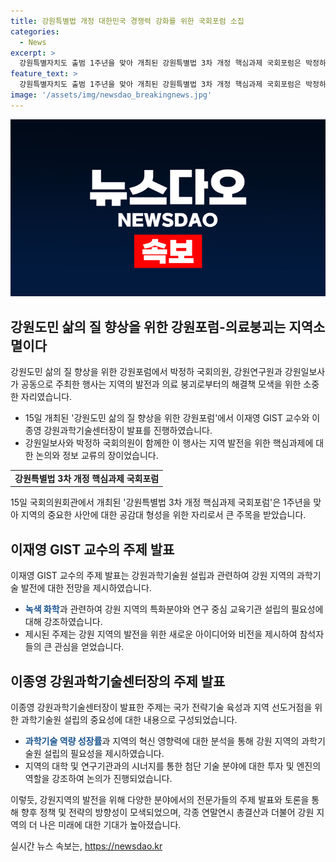 ```yaml
---
title: 강원특별법 개정 대한민국 경쟁력 강화를 위한 국회포럼 소집
categories:
  - News
excerpt: >
  강원특별자치도 출범 1주년을 맞아 개최된 강원특별법 3차 개정 핵심과제 국회포럼은 박정하 국회의원과 강원일보사의 공동 주최로 이재영 GIST 교수와 이종영 강원과학기술센터장이 주제 발표를 했다. 포럼에서는 강원특별자치도의 첨단산업 육성 계획과 과학기술원 설립이 논의되었으며, 강원지역의 과학기술 연구기관 부족과 관련된 이슈도 다뤄졌다. 이에 따라 지역의 과학기술 인프라 강화와 지역균형발전을 위한 추진방향이 제시되었다.  
feature_text: >
  강원특별자치도 출범 1주년을 맞아 개최된 강원특별법 3차 개정 핵심과제 국회포럼은 박정하 국회의원과 강원일보사의 공동 주최로 이재영 GIST 교수와 이종영 강원과학기술센터장이 주제 발표를 했다. 포럼에서는 강원특별자치도의 첨단산업 육성 계획과 과학기술원 설립이 논의되었으며, 강원지역의 과학기술 연구기관 부족과 관련된 이슈도 다뤄졌다. 이에 따라 지역의 과학기술 인프라 강화와 지역균형발전을 위한 추진방향이 제시되었다.  
image: '/assets/img/newsdao_breakingnews.jpg'
---
```


<p><img src="/assets/img/newsdao_breakingnews.jpg" alt="bookingtag 속보" /></p>

<h2 data-ke-size="size26">강원도민 삶의 질 향상을 위한 강원포럼-의료붕괴는 지역소멸이다</h2>

<p data-ke-size="size16">강원도민 삶의 질 향상을 위한 강원포럼에서 박정하 국회의원, 강원연구원과 강원일보사가 공동으로 주최한 행사는 지역의 발전과 의료 붕괴로부터의 해결책 모색을 위한 소중한 자리였습니다.</p>

<ul>
  <li>15일 개최된 '강원도민 삶의 질 향상을 위한 강원포럼'에서 이재영 GIST 교수와 이종영 강원과학기술센터장이 발표를 진행하였습니다.</li>
  <li>강원일보사와 박정하 국회의원이 함께한 이 행사는 지역 발전을 위한 핵심과제에 대한 논의와 정보 교류의 장이었습니다.</li>
</ul>

<table>
  <tbody>
    <tr>
      <td style="text-align: center; height: 17px;"><b>강원특별법 3차 개정 핵심과제 국회포럼</b></td>
    </tr>
  </tbody>
</table>

<p data-ke-size="size16">15일 국회의원회관에서 개최된 '강원특별법 3차 개정 핵심과제 국회포럼'은 1주년을 맞아 지역의 중요한 사안에 대한 공감대 형성을 위한 자리로서 큰 주목을 받았습니다.</p>

<h2 data-ke-size="size26">이재영 GIST 교수의 주제 발표</h2>

<p data-ke-size="size16">이재영 GIST 교수의 주제 발표는 강원과학기술원 설립과 관련하여 강원 지역의 과학기술 발전에 대한 전망을 제시하였습니다.</p>

<ul>
  <li><b><span style="color: #1a5490;">녹색 화학</span></b>과 관련하여 강원 지역의 특화분야와 연구 중심 교육기관 설립의 필요성에 대해 강조하였습니다.</li>
  <li>제시된 주제는 강원 지역의 발전을 위한 새로운 아이디어와 비전을 제시하여 참석자들의 큰 관심을 얻었습니다.</li>
</ul>

<h2 data-ke-size="size26">이종영 강원과학기술센터장의 주제 발표</h2>

<p data-ke-size="size16">이종영 강원과학기술센터장이 발표한 주제는 국가 전략기술 육성과 지역 선도거점을 위한 과학기술원 설립의 중요성에 대한 내용으로 구성되었습니다.</p>

<ul>
  <li><b><span style="color: #1a5490;">과학기술 역량 성장률</span></b>과 지역의 혁신 영향력에 대한 분석을 통해 강원 지역의 과학기술원 설립의 필요성을 제시하였습니다.</li>
  <li>지역의 대학 및 연구기관과의 시너지를 통한 첨단 기술 분야에 대한 투자 및 엔진의 역할을 강조하여 논의가 진행되었습니다.</li>
</ul>

<p data-ke-size="size16">이렇듯, 강원지역의 발전을 위해 다양한 분야에서의 전문가들의 주제 발표와 토론을 통해 향후 정책 및 전략의 방향성이 모색되었으며, 각종 연말연시 총결산과 더불어 강원 지역의 더 나은 미래에 대한 기대가 높아졌습니다.</p>
실시간 뉴스 속보는, <a href="https://newsdao.kr" rel="dofollow">https://newsdao.kr</a>


